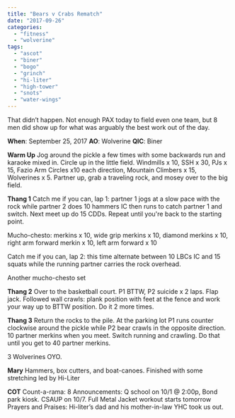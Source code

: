 ```yaml
---
title: "Bears v Crabs Rematch"
date: "2017-09-26"
categories: 
  - "fitness"
  - "wolverine"
tags: 
  - "ascot"
  - "biner"
  - "bogo"
  - "grinch"
  - "hi-liter"
  - "high-tower"
  - "snots"
  - "water-wings"
---
```


That didn’t happen. Not enough PAX today to field even one team, but 8 men did show up for what was arguably the best work out of the day.

**When**: September 25, 2017 **AO**: Wolverine **QIC**: Biner

**Warm Up** Jog around the pickle a few times with some backwards run and karaoke mixed in. Circle up in the little field. Windmills x 10, SSH x 30, PJs x 15, Fazio Arm Circles x10 each direction, Mountain Climbers x 15, Wolverines x 5. Partner up, grab a traveling rock, and mosey over to the big field.

**Thang 1** Catch me if you can, lap 1: partner 1 jogs at a slow pace with the rock while partner 2 does 10 hammers IC then runs to catch partner 1 and switch. Next meet up do 15 CDDs. Repeat until you're back to the starting point.

Mucho-chesto: merkins x 10, wide grip merkins x 10, diamond merkins x 10, right arm forward merkin x 10, left arm forward x 10

Catch me if you can, lap 2: this time alternate between 10 LBCs IC and 15 squats while the running partner carries the rock overhead.

Another mucho-chesto set

**Thang 2** Over to the basketball court. P1 BTTW, P2 suicide x 2 laps. Flap jack. Followed wall crawls: plank position with feet at the fence and work your way up to BTTW position. Do it 2 more times.

**Thang 3** Return the rocks to the pile. At the parking lot P1 runs counter clockwise around the pickle while P2 bear crawls in the opposite direction. 10 partner merkins when you meet. Switch running and crawling. Do that until you get to 40 partner merkins.

3 Wolverines OYO.

**Mary** Hammers, box cutters, and boat-canoes. Finished with some stretching led by Hi-Liter

**COT** Count-a-rama: 8 Announcements: Q school on 10/1 @ 2:00p, Bond park kiosk. CSAUP on 10/7. Full Metal Jacket workout starts tomorrow Prayers and Praises: Hi-liter’s dad and his mother-in-law YHC took us out.
